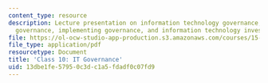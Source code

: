 ```yaml
---
content_type: resource
description: Lecture presentation on information technology governance, designing
  governance, implementing governance, and information technology investment decisions.
file: https://ol-ocw-studio-app-production.s3.amazonaws.com/courses/15-571-generating-business-value-from-information-technology-spring-2009/13dbe1fe57950c3dc1a5fdadf0c07fd9_MIT15_571s09_lec10.pdf
file_type: application/pdf
resourcetype: Document
title: 'Class 10: IT Governance'
uid: 13dbe1fe-5795-0c3d-c1a5-fdadf0c07fd9
---
```

